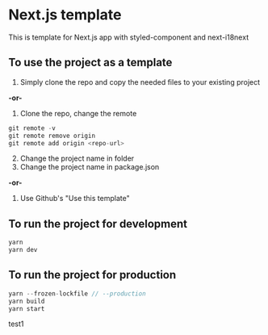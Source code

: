 # Next.js template

This is template for Next.js app with styled-component and next-i18next

## To use the project as a template

1. Simply clone the repo and copy the needed files to your existing project

**-or-**

1. Clone the repo, change the remote

```js
git remote -v
git remote remove origin
git remote add origin <repo-url>
```

2. Change the project name in folder
3. Change the project name in package.json

**-or-**

1. Use Github's "Use this template"

## To run the project for development

```js
yarn
yarn dev
```

## To run the project for production

```js
yarn --frozen-lockfile // --production
yarn build
yarn start
```

test1
